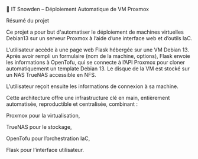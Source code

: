 🚀 IT Snowden – Déploiement Automatique de VM Proxmox

Résumé du projet

Ce projet a pour but d'automatiser le déploiement de machines virtuelles Debian13 sur un serveur Proxmox à l’aide d’une interface web et d’outils IaC.

L’utilisateur accède à une page web Flask hébergée sur une VM Debian 13.
Après avoir rempli un formulaire (nom de la machine, options), Flask envoie les informations à OpenTofu, qui se connecte à l’API Proxmox pour cloner automatiquement un template Debian 13.
Le disque de la VM est stocké sur un NAS TrueNAS accessible en NFS.


L’utilisateur reçoit ensuite les informations de connexion à sa machine.

Cette architecture offre une infrastructure clé en main, entièrement automatisée, reproductible et centralisée, combinant :

Proxmox pour la virtualisation,

TrueNAS pour le stockage,

OpenTofu pour l’orchestration IaC,

Flask pour l’interface utilisateur.

